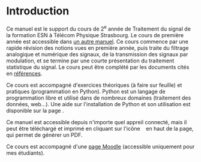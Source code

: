 # Introduction

Ce manuel est le support du cours de 2<sup>e</sup> année de Traitement du signal de la formation ESN à Télécom Physique Strasbourg.
Le cours de première année est accessible dans [un autre manuel](https://vincmazet.github.io/signal1/).
Ce cours commence par une rapide révision des notions vues en première année,
puis traite du filtrage analogique et numérique des signaux,
de la transmission des signaux par modulation,
et se termine par une courte présentation du traitement statistique du signal.
Le cours peut être complété par les documents cités en [références](C:refs).

Ce cours est accompagné d'exercices théoriques (à faire sur feuille) et pratiques (programmation en Python).
Python est un langage de programmation libre et utilisé dans de nombreux domaines (traitement des données, web...).
Une aide sur l'installation de Python et son utilisation est disponible sur la page [](C:python).

Ce manuel est accessible depuis n'importe quel appreil connecté,
mais il peut être téléchargé et imprimé en cliquant sur l'icône &nbsp;<i class="fas fa-download"></i>&nbsp; en haut de la page, qui permet de générer un PDF.

Ce cours est accompagné d'une [page Moodle](https://moodle.unistra.fr/course/view.php?id=6677) (accessible uniquement pour mes étudiants).